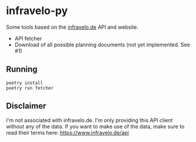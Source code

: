 # infravelo-py

Some tools based on the [infravelo.de](https://infravelo.de) API and website.

* API fetcher
* Download of all possible planning documents (not yet implemented. See #1)

## Running

```shell
poetry install
poetry run fetcher
```

## Disclaimer

I'm not associated with infravelo.de. I'm only providing this API client without any of the data. If you want to make use of the data, make sure to read their terms here: https://www.infravelo.de/api
